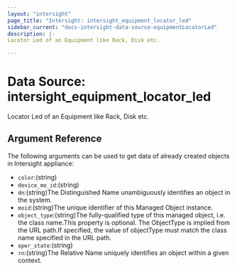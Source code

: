 ```yaml
---
layout: "intersight"
page_title: "Intersight: intersight_equipment_locator_led"
sidebar_current: "docs-intersight-data-source-equipmentLocatorLed"
description: |-
Locator Led of an Equipment like Rack, Disk etc.

---
```


# Data Source: intersight_equipment_locator_led
Locator Led of an Equipment like Rack, Disk etc.

## Argument Reference
The following arguments can be used to get data of already created objects in Intersight appliance:
* `color`:(string)
* `device_mo_id`:(string)
* `dn`:(string)The Distinguished Name unambiguously identifies an object in the system.
* `moid`:(string)The unique identifier of this Managed Object instance.
* `object_type`:(string)The fully-qualified type of this managed object, i.e. the class name.This property is optional. The ObjectType is implied from the URL path.If specified, the value of objectType must match the class name specified in the URL path.
* `oper_state`:(string)
* `rn`:(string)The Relative Name uniquely identifies an object within a given context.
